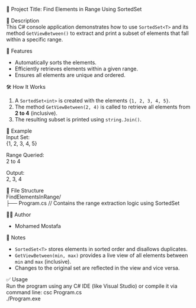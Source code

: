 📌 Project Title: Find Elements in Range Using SortedSet

🧾 Description  
This C# console application demonstrates how to use `SortedSet<T>` and its method `GetViewBetween()` to extract and print a subset of elements that fall within a specific range.

🎯 Features  
- Automatically sorts the elements.  
- Efficiently retrieves elements within a given range.  
- Ensures all elements are unique and ordered.

🛠️ How It Works  
1. A `SortedSet<int>` is created with the elements `{1, 2, 3, 4, 5}`.  
2. The method `GetViewBetween(2, 4)` is called to retrieve all elements from **2 to 4** (inclusive).  
3. The resulting subset is printed using `string.Join()`.

🧪 Example  
Input Set:  
    {1, 2, 3, 4, 5}

Range Queried:  
    2 to 4

Output:  
    2, 3, 4

📁 File Structure  
FindElementsInRange/  
├── Program.cs     // Contains the range extraction logic using SortedSet

👨‍💻 Author  
- Mohamed Mostafa

📝 Notes  
- `SortedSet<T>` stores elements in sorted order and disallows duplicates.  
- `GetViewBetween(min, max)` provides a live view of all elements between `min` and `max` (inclusive).  
- Changes to the original set are reflected in the view and vice versa.

✅ Usage  
Run the program using any C# IDE (like Visual Studio) or compile it via command line:
    csc Program.cs  
    ./Program.exe
